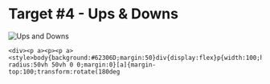 # Target #4 - Ups & Downs

![Ups and Downs](https://cssbattle.dev/targets/4.png)

```
<div><p a><p><p a><style>body{background:#62306D;margin:50}div{display:flex}p{width:100;height:100;background:#F7EC7D;border-radius:50vh 50vh 0 0;margin:0}[a]{margin-top:100;transform:rotate(180deg
```
